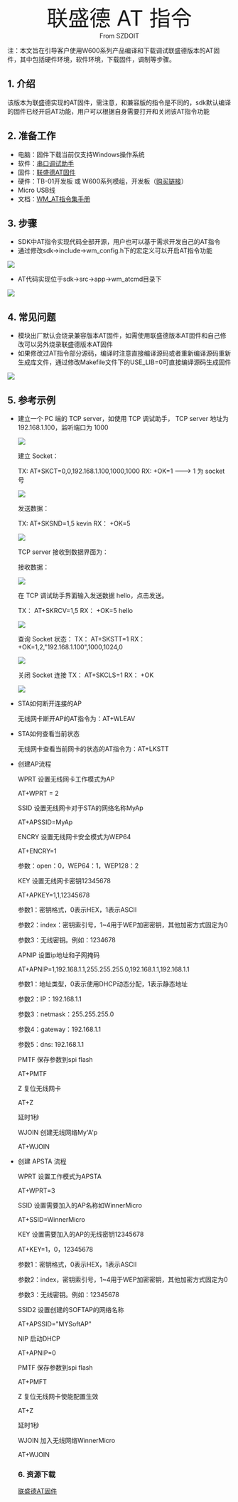 <center><font size=10> 联盛德 AT 指令 </center></font>
<center> From SZDOIT</center>



注：本文旨在引导客户使用W600系列产品编译和下载调试联盛德版本的AT固件，其中包括硬件环境，软件环境，下载固件，调制等步骤。

## 1. 介绍

该版本为联盛德实现的AT固件，需注意，和兼容版的指令是不同的，sdk默认编译的固件已经开启AT功能，用户可以根据自身需要打开和关闭该AT指令功能

## 2. 准备工作

- 电脑：固件下载当前仅支持Windows操作系统
- 软件：[串口调试助手](https://download.w600.fun/tool/%E6%98%9F%E9%80%9A%E6%99%BA%E8%81%94%E4%B8%B2%E5%8F%A3%E8%B0%83%E8%AF%95%E4%B8%8B%E8%BD%BD%E5%8A%A9%E6%89%8B.7z)
- 固件：[联盛德AT固件](https://download.w600.fun/firmware/at.fls)
- 硬件：TB-01开发板 或 W600系列模组，开发板（[购买链接](http://shop.thingsturn.com)）
- Micro USB线
- 文档：[WM_AT指令集手册](https://download.w600.fun/document/W60X_SDK_AT%E6%8C%87%E4%BB%A4%E7%94%A8%E6%88%B7%E6%89%8B%E5%86%8C.pdf)

## 3. 步骤

- SDK中AT指令实现代码全部开源，用户也可以基于需求开发自己的AT指令
- 通过修改sdk->include->wm_config.h下的宏定义可以开启AT指令功能

![](https://github.com/SmartArduino/zhdocs/raw/master/zhW_Series/Debugging/AT/open_at.png)

- AT代码实现位于sdk->src->app->wm_atcmd目录下

![](https://github.com/SmartArduino/zhdocs/raw/master/zhW_Series/Debugging/AT/wm_atcmd.png)



## 4. 常见问题

- 模块出厂默认会烧录兼容版本AT固件，如需使用联盛德版本AT固件和自己修改可以另外烧录联盛德版本AT固件
- 如果修改过AT指令部分源码，编译时注意直接编译源码或者重新编译源码重新生成库文件，通过修改Makefile文件下的USE_LIB=0可直接编译源码生成固件

![](https://github.com/SmartArduino/zhdocs/raw/master/zhW_Series/Debugging/AT/build_at.png)



## 5. 参考示例

- 建立一个 PC 端的 TCP server，如使用 TCP 调试助手， TCP server 地址为192.168.1.100，监听端口为 1000

  ![](https://github.com/SmartArduino/zhdocs/raw/master/zhW_Series/Debugging/AT/socket0.png)

  建立 Socket： 

  TX: AT+SKCT=0,0,192.168.1.100,1000,1000
  RX: +OK=1 ---> 1 为 socket 号 

  ![](https://github.com/SmartArduino/zhdocs/raw/master/zhW_Series/Debugging/AT/socket1.png)

  发送数据： 

  TX: AT+SKSND=1,5
  kevin
  RX： +OK=5 

  ![](https://github.com/SmartArduino/zhdocs/raw/master/zhW_Series/Debugging/AT/socket2.png)

  TCP server 接收到数据界面为： 

  接收数据： 

  ![](https://github.com/SmartArduino/zhdocs/raw/master/zhW_Series/Debugging/AT/socket4.png)

  在 TCP 调试助手界面输入发送数据 hello，点击发送。 

  TX： AT+SKRCV=1,5
  RX： +OK=5
  hello 

  ![](https://github.com/SmartArduino/zhdocs/raw/master/zhW_Series/Debugging/AT/socket5.png)

  查询 Socket 状态：
  TX： AT+SKSTT=1
  RX： +OK=1,2,"192.168.1.100",1000,1024,0 

  ![](https://github.com/SmartArduino/zhdocs/raw/master/zhW_Series/Debugging/AT/socket6.png)

  关闭 Socket 连接
  TX： AT+SKCLS=1
  RX： +OK  

  ![](https://github.com/SmartArduino/zhdocs/raw/master/zhW_Series/Debugging/AT/socket7.png)

   

- STA如何断开连接的AP

  无线网卡断开AP的AT指令为：AT+WLEAV

  

- STA如何查看当前状态

  无线网卡查看当前网卡的状态的AT指令为：AT+LKSTT

  

- 创建AP流程

  WPRT	设置无线网卡工作模式为AP

  AT+WPRT = 2

  SSID	设置无线网卡对于STA的网络名称MyAp

  AT+APSSID=MyAp

  ENCRY	设置无线网卡安全模式为WEP64

  AT+ENCRY=1

  参数：open：0，WEP64：1，WEP128：2

  KEY		设置无线网卡密钥12345678

  AT+APKEY=1,1,12345678

  参数1：密钥格式，0表示HEX，1表示ASCII

  参数2：index：密钥索引号，1~4用于WEP加密密钥，其他加密方式固定为0

  参数3：无线密钥。例如：1234678

  APNIP		设置ip地址和子网掩码

  AT+APNIP=1,192.168.1.1,255.255.255.0,192.168.1.1,192.168.1.1

  参数1：地址类型，0表示使用DHCP动态分配，1表示静态地址

  参数2：IP：192.168.1.1

  参数3：netmask：255.255.255.0

  参数4：gateway：192.168.1.1

  参数5：dns:	192.168.1.1

  PMTF	保存参数到spi flash

  AT+PMTF

  Z		复位无线网卡

  AT+Z

  延时1秒

  WJOIN	创建无线网络My'A'p

  AT+WJOIN

  

- 创建 APSTA 流程 

  WPRT	设置工作模式为APSTA

  AT+WPRT=3

  SSID	设置需要加入的AP名称如WinnerMicro

  AT+SSID=WinnerMicro

  KEY		设置需要加入的AP的无线密钥12345678

  AT+KEY=1，0，12345678

  参数1：密钥格式，0表示HEX，1表示ASCII

  参数2：index，密钥索引号，1~4用于WEP加密密钥，其他加密方式固定为0

  参数3：无线密钥。例如：12345678

  SSID2	设置创建的SOFTAP的网络名称

  AT+APSSID="MYSoftAP"

  NIP		启动DHCP

  AT+APNIP=0

  PMTF	保存参数到spi flash

  AT+PMFT

  Z		复位无线网卡使能配置生效

  AT+Z

  延时1秒

  WJOIN	加入无线网络WinnerMicro

  AT+WJOIN

  

  ### 6. 资源下载

  [联盛德AT固件](https://download.w600.fun/firmware/at.fls)

  

